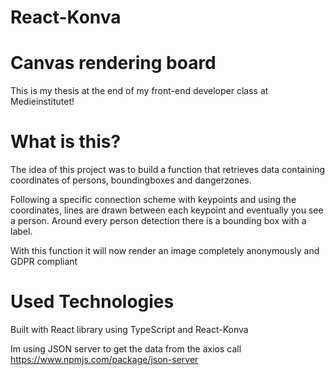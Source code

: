 # React-Konva

# Canvas rendering board

This is my thesis at the end of my front-end developer class at Medieinstitutet!

# What is this?
The idea of this project was to build a function that retrieves data containing coordinates of persons, boundingboxes and dangerzones.

Following a specific connection scheme with keypoints and using the coordinates,
lines are drawn between each keypoint and eventually you see a person.
Around every person detection there is  a bounding box with a label.


With this function it will now render an image completely anonymously and GDPR compliant

# Used Technologies
Built with React library using TypeScript and React-Konva

Im using JSON server to get the data from the axios call  
https://www.npmjs.com/package/json-server

